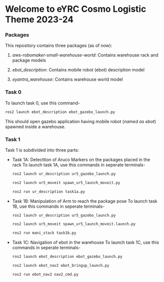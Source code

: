 # Welcome to eYRC Cosmo Logistic Theme 2023-24

### Packages
This repository contains three packages (as of now):
1. *aws-robomaker-small-warehouse-world*: Contains warehouse rack and package models

2. *ebot_description*: Contains mobile robot (ebot) description model

3. *eyantra_warehouse*: Contains warehouse world model

### Task 0

To launch task 0, use this command-

```sh
ros2 launch ebot_description ebot_gazebo_launch.py
```

This should open gazebo application having mobile robot (*named as ebot*) spawned inside a warehouse.

### Task 1

Task 1 is subdivided into three parts:

- Task 1A: Detecttion of Aruco Markers on the packages placed in the rack
To launch task 1A, use this commands in seperate terminals-

    ```sh
    ros2 launch ur_description ur5_gazebo_launch.py
    ```
    ```sh
    ros2 launch ur5_moveit spawn_ur5_launch_moveit.py
    ```
    ```sh
    ros2 run ur_description task1a.py
    ```
- Task 1B: Manipulation of Arm to reach the package pose
To launch task 1B, use this commands in seperate terminals-

    ```sh
    ros2 launch ur_description ur5_gazebo_launch.py
    ```
    ```sh
    ros2 launch ur5_moveit spawn_ur5_launch_moveit.launch.py
    ```
    ```sh
    ros2 run mani_stack task1b.py
    ```
- Task 1C: Navigation of ebot in the warehouse
To launch task 1C, use this commands in seperate terminals-
    ```sh
    ros2 launch ebot_description ebot_gazebo_launch.py
    ```
    ```sh
    ros2 launch ebot_nav2 ebot_bringup_launch.py
    ```
    ```sh
    ros2 run ebot_nav2 nav2_cmd.py
    ```



